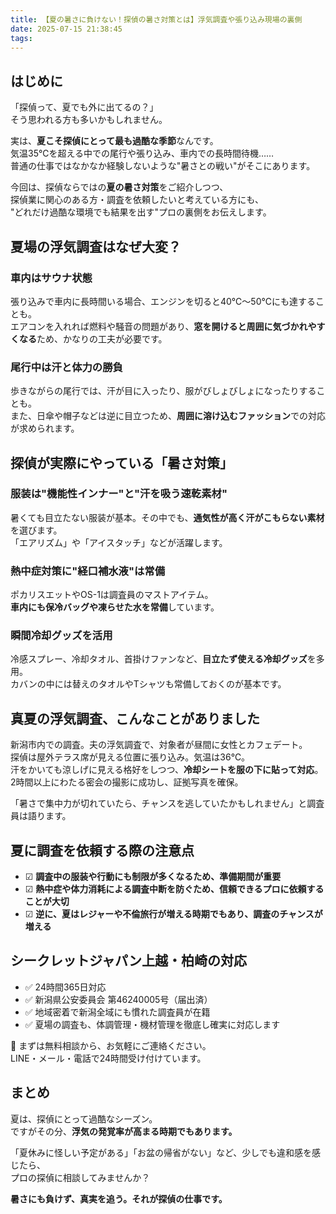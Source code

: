 ```yaml
---
title: 【夏の暑さに負けない！探偵の暑さ対策とは】浮気調査や張り込み現場の裏側
date: 2025-07-15 21:38:45
tags:
---
```


## はじめに

「探偵って、夏でも外に出てるの？」  
そう思われる方も多いかもしれません。

実は、**夏こそ探偵にとって最も過酷な季節**なんです。  
気温35℃を超える中での尾行や張り込み、車内での長時間待機……  
普通の仕事ではなかなか経験しないような"暑さとの戦い"がそこにあります。

今回は、探偵ならではの**夏の暑さ対策**をご紹介しつつ、  
探偵業に関心のある方・調査を依頼したいと考えている方にも、  
"どれだけ過酷な環境でも結果を出す"プロの裏側をお伝えします。

## 夏場の浮気調査はなぜ大変？

### 車内はサウナ状態

張り込みで車内に長時間いる場合、エンジンを切ると40℃〜50℃にも達することも。  
エアコンを入れれば燃料や騒音の問題があり、**窓を開けると周囲に気づかれやすくなる**ため、かなりの工夫が必要です。

### 尾行中は汗と体力の勝負

歩きながらの尾行では、汗が目に入ったり、服がびしょびしょになったりすることも。  
また、日傘や帽子などは逆に目立つため、**周囲に溶け込むファッション**での対応が求められます。

## 探偵が実際にやっている「暑さ対策」

### 服装は"機能性インナー"と"汗を吸う速乾素材"

暑くても目立たない服装が基本。その中でも、**通気性が高く汗がこもらない素材**を選びます。  
「エアリズム」や「アイスタッチ」などが活躍します。

### 熱中症対策に"経口補水液"は常備

ポカリスエットやOS-1は調査員のマストアイテム。  
**車内にも保冷バッグや凍らせた水を常備**しています。

### 瞬間冷却グッズを活用

冷感スプレー、冷却タオル、首掛けファンなど、**目立たず使える冷却グッズ**を多用。  
カバンの中には替えのタオルやTシャツも常備しておくのが基本です。

## 真夏の浮気調査、こんなことがありました

新潟市内での調査。夫の浮気調査で、対象者が昼間に女性とカフェデート。  
探偵は屋外テラス席が見える位置に張り込み。気温は36℃。  
汗をかいても涼しげに見える格好をしつつ、**冷却シートを服の下に貼って対応**。  
2時間以上にわたる密会の撮影に成功し、証拠写真を確保。

「暑さで集中力が切れていたら、チャンスを逃していたかもしれません」と調査員は語ります。

## 夏に調査を依頼する際の注意点

* ☑ **調査中の服装や行動にも制限が多くなるため、準備期間が重要**
* ☑ **熱中症や体力消耗による調査中断を防ぐため、信頼できるプロに依頼することが大切**
* ☑ **逆に、夏はレジャーや不倫旅行が増える時期でもあり、調査のチャンスが増える**

## シークレットジャパン上越・柏崎の対応

* ✅ 24時間365日対応
* ✅ 新潟県公安委員会 第46240005号（届出済）
* ✅ 地域密着で新潟全域にも慣れた調査員が在籍
* ✅ 夏場の調査も、体調管理・機材管理を徹底し確実に対応します

📩 まずは無料相談から、お気軽にご連絡ください。  
LINE・メール・電話で24時間受け付けています。

## まとめ

夏は、探偵にとって過酷なシーズン。  
ですがその分、**浮気の発覚率が高まる時期でもあります。**

「夏休みに怪しい予定がある」「お盆の帰省がない」など、少しでも違和感を感じたら、  
プロの探偵に相談してみませんか？

**暑さにも負けず、真実を追う。それが探偵の仕事です。**